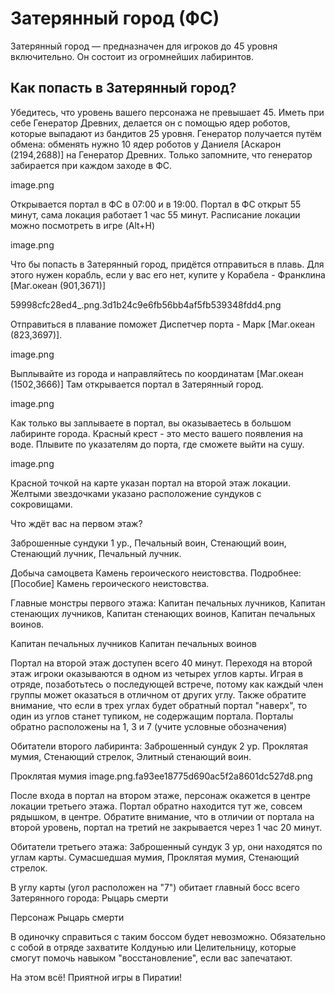 # Затерянный город (ФС)

Затерянный город — предназначен для игроков до 45 уровня включительно.
Он состоит из огромнейших лабиринтов. 

## Как попасть в Затерянный город?
Убедитесь, что уровень вашего персонажа не превышает 45.
Иметь при себе Генератор Древних, делается он с помощью ядер роботов, которые выпадают из бандитов 25 уровня.
Генератор получается путём обмена: обменять нужно 10 ядер роботов у Даниеля [Аскарон (2194,2688)] на Генератор Древних.
Только запомните, что генератор забирается при каждом заходе в ФС.

image.png

Открывается портал в ФС в 07:00 и в 19:00.
Портал в ФС открыт 55 минут, сама локация работает 1 час 55 минут.
Расписание локации можно посмотреть в игре (Alt+H)

image.png

Что бы попасть в Затерянный город, придётся отправиться в плавь.
Для этого нужен корабль, если у вас его нет, купите у Корабела - Франклина [Маг.океан (901,3671)]

59998cfc28ed4_.png.3d1b24c9e6fb56bb4af5fb539348fdd4.png

Отправиться в плавание поможет Диспетчер порта - Марк [Маг.океан (823,3697)].

image.png

Выплывайте из города и направляйтесь по координатам [Маг.океан (1502,3666)]
Там открывается портал в Затерянный город.

image.png

Как только вы заплываете в портал, вы оказываетесь в большом лабиринте города.
Красный крест - это место вашего появления на воде.
Плывите по указателям до порта, где сможете выйти на сушу.

image.png

Красной точкой на карте указан портал на второй этаж локации.
Желтыми звездочками указано расположение сундуков с сокровищами.

Что ждёт вас на первом этаж?

Заброшенные сундуки 1 ур.,
Печальный воин, Стенающий воин,
Стенающий лучник, Печальный лучник. 

Добыча самоцвета Камень героического неистовства.
Подробнее: [Пособие] Камень героического неистовства.

Главные монстры первого этажа:
Капитан печальных лучников, Капитан стенающих лучников,
Капитан стенающих воинов, Капитан печальных воинов.

Капитан печальных лучников Капитан печальных воинов

Портал на второй этаж доступен всего 40 минут.
Переходя на второй этаж игроки оказываются в одном из четырех углов карты.
Играя в отряде, позаботьтесь о последующей встрече,
потому как каждый член группы может оказаться в отличном от других углу.
Также обратите внимание, что если в трех углах будет обратный портал "наверх",
то один из углов станет тупиком, не содержащим портала.
Порталы обратно расположены на 1, 3 и 7 (учите условные обозначения)

Обитатели второго лабиринта:
Заброшенный сундук 2 ур.
Проклятая мумия, Стенающий стрелок, Элитный стенающий воин.

Проклятая мумия image.png.fa93ee18775d690ac5f2a8601dc527d8.png

После входа в портал на втором этаже, персонаж окажется в центре локации третьего этажа.
Портал обратно находится тут же, совсем рядышком, в центре.
Обратите внимание, что в отличии от портала на второй уровень, портал на третий не закрывается через 1 час 20 минут.

Обитатели третьего этажа:
Заброшенный сундук 3 ур, они находятся по углам карты.
Сумасшедшая мумия, Проклятая мумия, Стенающий стрелок.

В углу карты (угол расположен на "7") обитает главный босс всего Затерянного города:
Рыцарь смерти

Персонаж Рыцарь смерти

В одиночку справиться с таким боссом будет невозможно.
Обязательно с собой в отряде захватите Колдунью или Целительницу,
которые смогут помочь навыком "восстановление", если вас запечатают.

На этом всё!
Приятной игры в Пиратии!